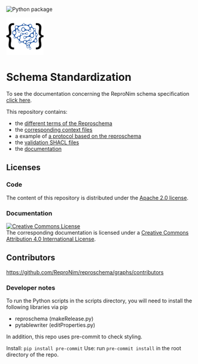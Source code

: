 ![Python package](https://github.com/ReproNim/reproschema/workflows/Python%20package/badge.svg)

<img src="docs/img/reproschema_logo.png" width="100px" />

# Schema Standardization

To see the documentation concerning the ReproNim schema specification [click here](https://www.repronim.org/reproschema/).

This repository contains:

-   the [different terms of the Reproschema](./terms)
-   the [corresponding context files](./contexts)
-   a example of [a protocol based on the reproschema](./examples)
-   the [validation SHACL files](./validation)
-   the [documentation](./docs)


## Licenses

### Code

The content of this repository is distributed under the [Apache 2.0 license](./LICENSE).

### Documentation

<a rel="license" href="http://creativecommons.org/licenses/by/4.0/"><img alt="Creative Commons License" style="border-width:0" src="https://i.creativecommons.org/l/by/4.0/88x31.png" /></a><br />The corresponding documentation is licensed under a <a rel="license" href="http://creativecommons.org/licenses/by/4.0/">Creative Commons Attribution 4.0 International License</a>.

## Contributors

https://github.com/ReproNim/reproschema/graphs/contributors

### Developer notes
To run the Python scripts in the scripts directory, you will need to install the
following libraries via pip

- reproschema (makeRelease.py)
- pytablewriter (editProperties.py)

In addition, this repo uses pre-commit to check styling.

Install: `pip install pre-commit`
Use: run `pre-commit install` in the root directory of the repo.
